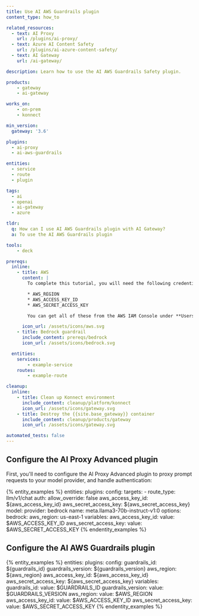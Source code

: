 ```yaml
---
title: Use AI AWS Guardrails plugin
content_type: how_to

related_resources:
  - text: AI Proxy
    url: /plugins/ai-proxy/
  - text: Azure AI Content Safety
    url: /plugins/ai-azure-content-safety/
  - text: AI Gateway
    url: /ai-gateway/

description: Learn how to use the AI AWS Guardrails Safety plugin.

products:
    - gateway
    - ai-gateway

works_on:
    - on-prem
    - konnect

min_version:
  gateway: '3.6'

plugins:
  - ai-proxy
  - ai-aws-guardrails

entities:
  - service
  - route
  - plugin

tags:
  - ai
  - openai
  - ai-gateway
  - azure

tldr:
  q: How can I use AI AWS Guardrails plugin with AI Gateway?
  a: To use the AI AWS Guardrails plugin

tools:
    - deck

prereqs:
  inline:
    - title: AWS
      content: |
        To complete this tutorial, you will need the following credentials

        * AWS_REGION
        * AWS_ACCESS_KEY_ID
        * AWS_SECRET_ACCESS_KEY

        You can get all of these from the AWS IAM Console under **Users > Security credentials**, and the region from the AWS Console where your resources are deployed.

      icon_url: /assets/icons/aws.svg
    - title: Bedrock guardrail
      include_content: prereqs/bedrock
      icon_url: /assets/icons/bedrock.svg

  entities:
    services:
        - example-service
    routes:
        - example-route

cleanup:
  inline:
    - title: Clean up Konnect environment
      include_content: cleanup/platform/konnect
      icon_url: /assets/icons/gateway.svg
    - title: Destroy the {{site.base_gateway}} container
      include_content: cleanup/products/gateway
      icon_url: /assets/icons/gateway.svg

automated_tests: false
---
```


## Configure the AI Proxy Advanced plugin

First, you'll need to configure the AI Proxy Advanced plugin to proxy prompt requests to your model provider, and handle authentication:

{% entity_examples %}
entities:
  plugins:
    config:
      targets:
      - route_type: llm/v1/chat
        auth:
          allow_override: false
          aws_access_key_id: ${aws_access_key_id}
          aws_secret_access_key: ${aws_secret_access_key}
        model:
          provider: bedrock
          name: meta.llama3-70b-instruct-v1:0
          options:
            bedrock:
              aws_region: us-east-1
variables:
  aws_access_key_id:
    value: $AWS_ACCESS_KEY_ID
  aws_secret_access_key:
    value: $AWS_SECRET_ACCESS_KEY
{% endentity_examples %}

## Configure the AI AWS Guardrails plugin

{% entity_examples %}
entities:
  plugins:
    config:
      guardrails_id: ${guardrails_id}
      guardrails_version: ${guardrails_version}
      aws_region: ${aws_region}
      aws_access_key_id: ${aws_access_key_id}
      aws_secret_access_key: ${aws_secret_access_key}
variables:
  guardrails_id:
    value: $GUARDRAILS_ID
  guardrails_version:
    value: $GUARDRAILS_VERSION
  aws_region:
    value: $AWS_REGION
  aws_access_key_id:
    value: $AWS_ACCESS_KEY_ID
  aws_secret_access_key:
    value: $AWS_SECRET_ACCESS_KEY
{% endentity_examples %}

